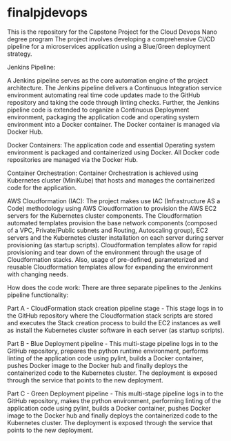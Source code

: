 # finalpjdevops
This is the repository for the Capstone  Project for the Cloud Devops Nano degree program 
The  project involves developing a comprehensive CI/CD pipeline for a microservices application using a Blue/Green deployment strategy.

Jenkins Pipeline:

A Jenkins pipeline serves as the core automation engine of the project architecture.
The Jenkins pipeline delivers a Continuous Integration service environment automating real time code updates made to the GitHub repository and taking the code through linting checks. 
Further, the Jenkins pipeline code is extended to organize a Continuous Deployment environment, packaging the application code and operating system environment into a Docker container. The Docker container is managed via Docker Hub.

Docker Containers:
The application code and essential Operating system environment is packaged and containerized using Docker. All Docker code repositories are managed via the Docker Hub.

Container Orchestration:
Container Orchestration is achieved using Kubernetes cluster (MiniKube) that hosts and manages the containerized code for the application. 

AWS Cloudformation (IAC):
The project makes use IAC (Infrastructure AS a Code) methodology using AWS Cloudformation to provision the AWS EC2 servers for the Kubernetes cluster components.
The Cloudformation automated templates provision the base network components (composed of a VPC, Private/Public subnets and Routing, Autoscaling group), EC2 servers and the Kubernetes cluster installation on each server during server provisioning (as startup scripts). 
Cloudformation templates allow for rapid provisioning and tear down of the environment through the usage of Cloudformation stacks. Also, usage of pre-defined, parameterized and reusable Cloudformation templates allow for expanding the environment with changing needs.  

How does the code work:
There are three separate pipelines to the Jenkins pipeline functionality:

Part A - CloudFormation stack creation pipeline stage - This stage logs in to the GitHub repository where the Cloudformation stack scripts are stored and executes the Stack creation process to build the EC2 instances as well as install the Kubernetes cluster software in each server (as startup scripts).

Part B - Blue Deployment pipeline - This multi-stage pipeline logs in to the GitHub repository, prepares the python runtime environment, performs linting of the application code using pylint, builds a Docker container, pushes Docker image to the Docker hub and finally deploys the containerized code to the Kubernetes cluster. The deployment is exposed through the service that points to the new deployment.

Part C - Green Deployment pipeline - This multi-stage pipeline logs in to the GitHub repository, makes the python environment, performing linting of the application code using pylint, builds a Docker container, pushes Docker image to the Docker hub and finally deploys the containerized code to the Kubernetes cluster. The deployment is exposed through the service that points to the new deployment.


